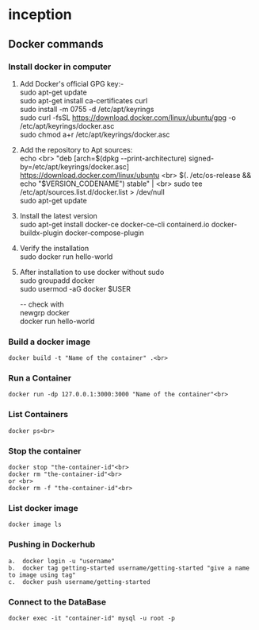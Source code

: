 
# inception

## Docker commands


### Install docker in computer

1.  Add Docker's official GPG key:- <br>
sudo apt-get update <br>
sudo apt-get install ca-certificates curl<br>
sudo install -m 0755 -d /etc/apt/keyrings<br>
sudo curl -fsSL https://download.docker.com/linux/ubuntu/gpg -o /etc/apt/keyrings/docker.asc<br>
sudo chmod a+r /etc/apt/keyrings/docker.asc<br>

2.  Add the repository to Apt sources: <br>
echo \<br>
  "deb [arch=$(dpkg --print-architecture) signed-by=/etc/apt/keyrings/docker.asc] https://download.docker.com/linux/ubuntu \<br>
  $(. /etc/os-release && echo "$VERSION_CODENAME") stable" | \<br>
  sudo tee /etc/apt/sources.list.d/docker.list > /dev/null<br>
sudo apt-get update<br>

3.  Install the latest version <br>
sudo apt-get install docker-ce docker-ce-cli containerd.io docker-buildx-plugin docker-compose-plugin<br>

4.  Verify the installation <br>
    sudo docker run hello-world<br>

5. After installation to use docker without sudo  <br>
    sudo groupadd docker<br>
    sudo usermod -aG docker $USER <br>

    -- check with <br>
    newgrp docker<br>
    docker run hello-world<br>


### Build a docker image
	docker build -t "Name of the container" .<br>

### Run a Container
	docker run -dp 127.0.0.1:3000:3000 "Name of the container"<br>

### List Containers
	docker ps<br>

### Stop the container
	docker stop "the-container-id"<br> 
	docker rm "the-container-id"<br>
	or <br>
	docker rm -f "the-container-id"<br>

### List docker image
	docker image ls

### Pushing in Dockerhub
	a.	docker login -u "username"
	b.	docker tag getting-started username/getting-started "give a name to image using tag"
	c.	docker push username/getting-started
	
### Connect to the DataBase
	docker exec -it "container-id" mysql -u root -p


